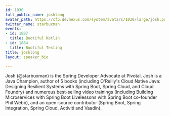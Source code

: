 ```yaml
---
id: 1030
full_public_name: joshlong
avatar_path: https://cfp.devnexus.com/system/avatars/1030/large/josh.png?1510325739
twitter_name: starbuxman
events:
- id: 1887
  title: Bootiful Kotlin
- id: 1884
  title: Bootiful Testing
title: joshlong
layout: speaker_bio

---
```

Josh (@starbuxman) is the Spring Developer Advocate at Pivotal. Josh is a Java Champion, author of 5 books (including O'Reilly's Cloud Native Java: Designing Resilient Systems with Spring Boot, Spring Cloud, and Cloud Foundry) and numerous best-selling video trainings (including Building Microservices with Spring Boot Livelessons with Spring Boot co-founder Phil Webb), and an open-source contributor (Spring Boot, Spring Integration, Spring Cloud, Activiti and Vaadin). 
